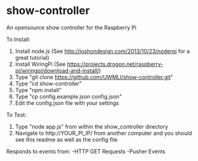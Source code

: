 show-controller
===============

An opensource show controller for the Raspberry Pi

To Install:
1. Install node.js (See http://joshondesign.com/2013/10/23/noderpi for a great tutorial)
2. Install WiringPi (See https://projects.drogon.net/raspberry-pi/wiringpi/download-and-install/)
3. Type "git clone https://github.com/UWMLI/show-controller.git"
4. Type "cd show-controller" 
5. Type "npm install"
6. Type "cp config.example.json config.json"
7. Edit the config.json file with your settings

To Test:
1. Type "node app.js" from within the show_controller directory
2. Navigate to http://YOUR_PI_IP/ from another computer and you should see this readme as well as the config file


Responds to events from: 
-HTTP GET Requests
-Pusher Events

